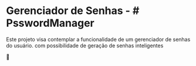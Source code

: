  # Gerenciador de Senhas - # PsswordManager
 Este projeto visa contemplar a funcionalidade de um gerenciador de senhas do usuário. com possibilidade de geração
 de senhas inteligentes

 :rocket:
